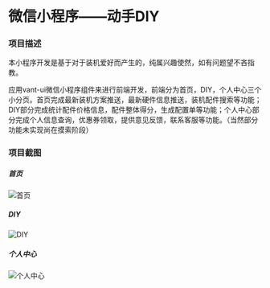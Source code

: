 # 微信小程序——动手DIY

[^2019.10.14开始边学习边制作]: 

### 项目描述

本小程序开发是基于对于装机爱好而产生的，纯属兴趣使然，如有问题望不吝指教。

应用vant-ui微信小程序组件来进行前端开发，前端分为首页，DIY，个人中心三个小分页。首页完成最新装机方案推送，最新硬件信息推送，装机配件搜索等功能；DIY部分完成统计配件价格信息，配件整体得分，生成配置单等功能；个人中心部分完成个人信息查询，优惠券领取，提供意见反馈，联系客服等功能。（当然部分功能未实现尚在摸索阶段）

### 项目截图

##### 首页

![首页](making-DIY/images/首页.png)

##### DIY

![DIY](making-DIY/images/DIY.png)

##### 个人中心

![个人中心](making-DIY/images/个人中心.png)

### 
